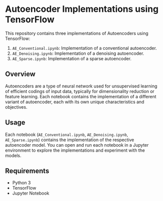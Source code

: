 # Autoencoder Implementations using TensorFlow

This repository contains three implementations of Autoencoders using TensorFlow:

1. `AE_Conventional.ipynb`: Implementation of a conventional autoencoder.
2. `AE_Denoising.ipynb`: Implementation of a denoising autoencoder.
3. `AE_Sparse.ipynb`: Implementation of a sparse autoencoder.

## Overview

Autoencoders are a type of neural network used for unsupervised learning of efficient codings of input data, typically for dimensionality reduction or feature learning. Each notebook contains the implementation of a different variant of autoencoder, each with its own unique characteristics and objectives.

## Usage

Each notebook (`AE_Conventional.ipynb`, `AE_Denoising.ipynb`, `AE_Sparse.ipynb`) contains the implementation of the respective autoencoder model. You can open and run each notebook in a Jupyter environment to explore the implementations and experiment with the models.

## Requirements

- Python 3
- TensorFlow
- Jupyter Notebook
